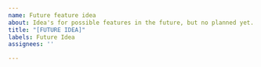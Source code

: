 ```yaml
---
name: Future feature idea
about: Idea's for possible features in the future, but no planned yet.
title: "[FUTURE IDEA]"
labels: Future Idea
assignees: ''

---
```



